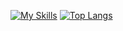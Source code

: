 [![My Skills](https://skillicons.dev/icons?i=dart,flutter,idea,java,py,r,ps,pr)](https://skillicons.dev)
[![Top Langs](https://github-readme-stats.vercel.app/api/top-langs/?username=bladnoch&layout=compact)](https://github.com/anuraghazra/github-readme-stats)

